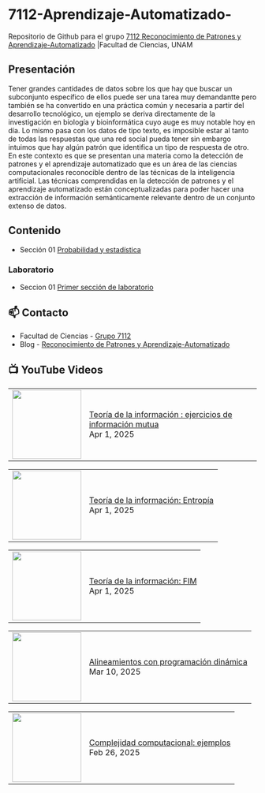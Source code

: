 # 7112-Aprendizaje-Automatizado-
Repositorio de Github para el grupo   [7112 Reconocimiento de Patrones y Aprendizaje-Automatizado](https://www.fciencias.unam.mx/docencia/horarios/presentacion/347481) |Facultad de Ciencias, UNAM

## Presentación
Tener grandes cantidades de datos sobre los que hay que buscar un subconjunto específico de ellos puede ser una tarea muy demandantte pero también se ha convertido en una práctica común y necesaria a partir del desarrollo tecnológico, un ejemplo se deriva directamente de la investigación en biología y bioinformática cuyo auge es muy notable hoy en día. Lo mismo pasa con los datos de tipo texto, es imposible estar al tanto de todas las respuestas que una red social pueda tener sin embargo intuimos que hay algún patrón que identifica un tipo de respuesta de otro. En este contexto es que se presentan una materia como la detección de patrones y el aprendizaje automatizado que es un área de las ciencias computacionales reconocible dentro de las técnicas de la inteligencia artificial. Las técnicas comprendidas en la detección de patrones y el aprendizaje automatizado están conceptualizadas para poder hacer una extracción de información semánticamente relevante dentro de un conjunto extenso de datos.

## Contenido
- Sección 01  [Probabilidad y estadística](https://github.com/7122-Aprendizaje-Automatizado/7112-Aprendizaje-Automatizado-/tree/main/Secci%C3%B3n%2001%20Probabilidad%20y%20Estadistica)

### Laboratorio
- Seccion 01  [Primer sección de laboratorio](https://github.com/7122-Aprendizaje-Automatizado/7112-Aprendizaje-Automatizado-/tree/main/Secci%C3%B3n01-Laboratorio)


## 📫 Contacto
- Facultad de Ciencias - [Grupo 7112](https://www.fciencias.unam.mx/docencia/horarios/presentacion/347481)
- Blog - [Reconocimiento de Patrones y Aprendizaje-Automatizado](https://sites.google.com/view/patronesciencias/inicio)

##  📺 	YouTube Videos
<!-- BLOG-POST-LIST:START --><table><tr><td><a href="https://www.youtube.com/watch?v=c2tAihyOEFo"><img width="140px" src="https://i.ytimg.com/vi/c2tAihyOEFo/mqdefault.jpg"></a></td>
<td><a href="https://www.youtube.com/watch?v=c2tAihyOEFo">Teoría de la información : ejercicios de información mutua</a><br/>Apr 1, 2025</td></tr></table>
<table><tr><td><a href="https://www.youtube.com/watch?v=0sw56hh0RHk"><img width="140px" src="https://i.ytimg.com/vi/0sw56hh0RHk/mqdefault.jpg"></a></td>
<td><a href="https://www.youtube.com/watch?v=0sw56hh0RHk">Teoría de la información: Entropía</a><br/>Apr 1, 2025</td></tr></table>
<table><tr><td><a href="https://www.youtube.com/watch?v=gtkKVbBlMro"><img width="140px" src="https://i.ytimg.com/vi/gtkKVbBlMro/mqdefault.jpg"></a></td>
<td><a href="https://www.youtube.com/watch?v=gtkKVbBlMro">Teoría de la información: FIM</a><br/>Apr 1, 2025</td></tr></table>
<table><tr><td><a href="https://www.youtube.com/watch?v=P0hIgqrh_6Y"><img width="140px" src="https://i.ytimg.com/vi/P0hIgqrh_6Y/mqdefault.jpg"></a></td>
<td><a href="https://www.youtube.com/watch?v=P0hIgqrh_6Y">Alineamientos con programación dinámica</a><br/>Mar 10, 2025</td></tr></table>
<table><tr><td><a href="https://www.youtube.com/watch?v=JaDP213Y4Cw"><img width="140px" src="https://i.ytimg.com/vi/JaDP213Y4Cw/mqdefault.jpg"></a></td>
<td><a href="https://www.youtube.com/watch?v=JaDP213Y4Cw">Complejidad computacional: ejemplos</a><br/>Feb 26, 2025</td></tr></table>
<!-- BLOG-POST-LIST:END -->
